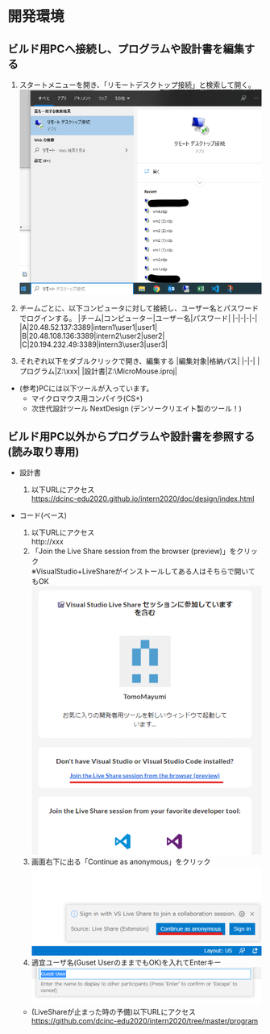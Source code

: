 # 開発環境

## ビルド用PCへ接続し、プログラムや設計書を編集する
1. スタートメニューを開き、「リモートデスクトップ接続」と検索して開く。  
  ![リモートデスクトップ接続](img/remote.png)
1. チームごとに、以下コンピュータに対して接続し、ユーザー名とパスワードでログインする。
    |チーム|コンピューター|ユーザー名|パスワード|
    |-|-|-|-|
    |A|20.48.52.137:3389|intern1\user1|user1|
    |B|20.48.108.136:3389|intern2\user2|user2|
    |C|20.194.232.49:3389|intern3\user3|user3|

1. それぞれ以下をダブルクリックで開き、編集する
    |編集対象|格納パス|
    |-|-|
    |プログラム|Z:\xxx|
    |設計書|Z:\MicroMouse.iproj|


* (参考)PCには以下ツールが入っています。
  * マイクロマウス用コンパイラ(CS+)
  * 次世代設計ツール NextDesign (デンソークリエイト製のツール！)

## ビルド用PC以外からプログラムや設計書を参照する(読み取り専用)
* 設計書
  1. 以下URLにアクセス  
    https://dcinc-edu2020.github.io/intern2020/doc/design/index.html

* コード(ベース)
  1. 以下URLにアクセス  
    http://xxx
  1. 「Join the Live Share session from the browser (preview)」をクリック  
    ※VisualStudio+LiveShareがインストールしてある人はそちらで開いてもOK  
    ![Join](img/live_share_join.png)
  1. 画面右下に出る「Continue as anonymous」をクリック
    ![Continue as anonymous](img/continue_anonymous.png)
  1. 適宜ユーザ名(Guset UserのままでもOK)を入れてEnterキー
    ![Username](img/user_name.png)

  * (LiveShareが止まった時の予備)以下URLにアクセス  
    https://github.com/dcinc-edu2020/intern2020/tree/master/program
